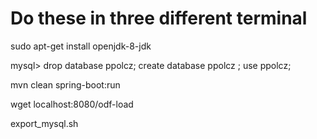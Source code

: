 # Do these in three different terminal

<!-- Could not find artifact com.sun:tools:jar:1.7.0  -->
sudo apt-get install openjdk-8-jdk

mysql> drop database ppolcz; create database ppolcz ; use ppolcz;

mvn clean spring-boot:run

wget localhost:8080/odf-load

<!-- ~/Dropbox/Peti/Others/Config/scripts/export_mysql.sh -->
<!-- Run this command to export the contents of the database -->
export_mysql.sh